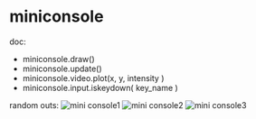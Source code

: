 miniconsole
===========
doc:
- miniconsole.draw()
- miniconsole.update()
- miniconsole.video.plot(x, y, intensity )
- miniconsole.input.iskeydown( key_name )

random outs:
![mini console1](https://raw.github.com/estuardolh/miniconsole/master/screenshots/miniconsole1.png)
![mini console2](https://raw.github.com/estuardolh/miniconsole/master/screenshots/miniconsole2.png)
![mini console3](https://raw.github.com/estuardolh/miniconsole/master/screenshots/miniconsole3.png)